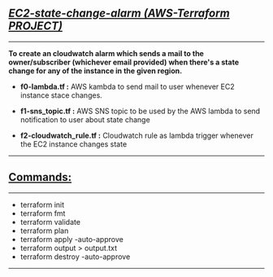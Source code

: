 ## <b><u><i>EC2-state-change-alarm (AWS-Terraform PROJECT)</b></u></i>

***
<b> To create an cloudwatch alarm which sends a mail to the owner/subscriber (whichever email provided) when there's a state change for any of the instance in the given region.</b>

- <b>f0-lambda.tf :</b>
  AWS kambda to send mail to user whenever EC2 instance stace changes.

- <b>f1-sns_topic.tf :</b>
  AWS SNS topic to be used by the AWS lambda to send notification to user about state change

- <b>f2-cloudwatch_rule.tf :</b>
  Cloudwatch rule as lambda trigger whenever the EC2 instance changes state

*** 

## <b><u>Commands:</b></u>

***

- terraform init
- terraform fmt
- terraform validate
- terraform plan
- terraform apply -auto-approve
- terraform output > output.txt
- terraform destroy -auto-approve

***
